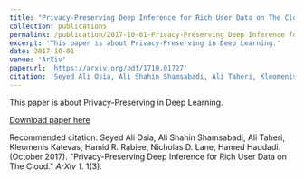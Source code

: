 ```yaml
---
title: "Privacy-Preserving Deep Inference for Rich User Data on The Cloud"
collection: publications
permalink: /publication/2017-10-01-Privacy-Preserving Deep Inference for Rich User Data on The Cloud
excerpt: 'This paper is about Privacy-Preserving in Deep Learning.'
date: 2017-10-01
venue: 'ArXiv'
paperurl: 'https://arxiv.org/pdf/1710.01727'
citation: 'Seyed Ali Osia, Ali Shahin Shamsabadi, Ali Taheri, Kleomenis Katevas, Hamid R. Rabiee, Nicholas D. Lane, Hamed Haddadi. (October 2017). &quot;Privacy-Preserving Deep Inference for Rich User Data on The Cloud.&quot; <i>ArXiv 1</i>. 1(3).'
---
```

This paper is about Privacy-Preserving in Deep Learning.

[Download paper here](https://arxiv.org/pdf/1710.01727)

Recommended citation: Seyed Ali Osia, Ali Shahin Shamsabadi, Ali Taheri, Kleomenis Katevas, Hamid R. Rabiee, Nicholas D. Lane, Hamed Haddadi. (October 2017). "Privacy-Preserving Deep Inference for Rich User Data on The Cloud." <i>ArXiv 1</i>. 1(3).
